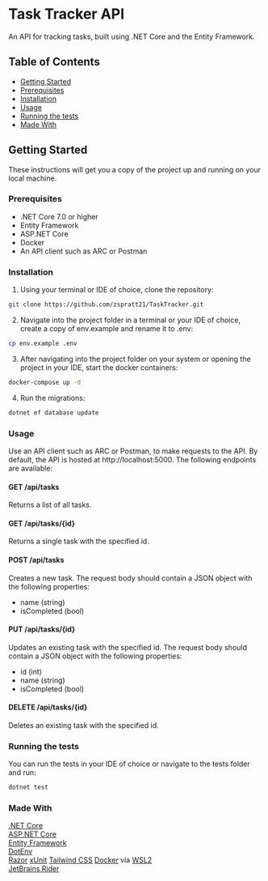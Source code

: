 ﻿# Task Tracker API
An API for tracking tasks, built using .NET Core and the Entity Framework.
## Table of Contents
- [Getting Started](#getting-started)
- [Prerequisites](#prerequisites)
- [Installation](#installation)
- [Usage](#usage)
- [Running the tests](#running-the-tests)
- [Made With](#made-with)
## Getting Started
These instructions will get you a copy of the project up and running on your local machine.
### Prerequisites
- .NET Core 7.0 or higher
- Entity Framework
- ASP.NET Core
- Docker
- An API client such as ARC or Postman
### Installation
1. Using your terminal or IDE of choice, clone the repository:
```bash
git clone https://github.com/zspratt21/TaskTracker.git
```
2. Navigate into the project folder in a terminal or your IDE of choice, create a copy of env.example and rename it to .env:
```bash
cp env.example .env
```
3. After navigating into the project folder on your system or opening the project in your IDE, start the docker containers:
```bash
docker-compose up -d
```
4. Run the migrations:
```bash
dotnet ef database update
```
### Usage
Use an API client such as ARC or Postman, to make requests to the API. By default, the API is hosted at http://localhost:5000. The following endpoints are available:
#### GET /api/tasks
Returns a list of all tasks.
#### GET /api/tasks/{id}
Returns a single task with the specified id.
#### POST /api/tasks
Creates a new task. The request body should contain a JSON object with the following properties:
- name (string)
- isCompleted (bool)
#### PUT /api/tasks/{id}
Updates an existing task with the specified id. The request body should contain a JSON object with the following properties:
- id (int)
- name (string)
- isCompleted (bool)
#### DELETE /api/tasks/{id}
Deletes an existing task with the specified id.
### Running the tests
You can run the tests in your IDE of choice or navigate to the tests folder and run:
```bash
dotnet test
```
### Made With
[.NET Core](https://dotnet.microsoft.com/)  
[ASP.NET Core](https://docs.microsoft.com/en-us/aspnet/core/?view=aspnetcore-3.1)  
[Entity Framework](https://docs.microsoft.com/en-us/ef/)  
[DotEnv](https://github.com/MrDave1999/dotenv.core)  
[Razor](https://docs.microsoft.com/en-us/aspnet/core/razor-pages/)
[xUnit](https://xunit.net/)
[Tailwind CSS](https://tailwindcss.com/)
[Docker](https://www.docker.com/) via [WSL2](https://learn.microsoft.com/en-us/windows/wsl/install)  
[JetBrains Rider](https://www.jetbrains.com/rider/)
